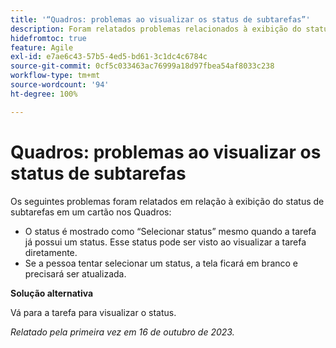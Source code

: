 ```yaml
---
title: '“Quadros: problemas ao visualizar os status de subtarefas”'
description: Foram relatados problemas relacionados à exibição do status de subtarefas em um cartão nos Quadros.
hidefromtoc: true
feature: Agile
exl-id: e7ae6c43-57b5-4ed5-bd61-3c1dc4c6784c
source-git-commit: 0cf5c033463ac76999a18d97fbea54af8033c238
workflow-type: tm+mt
source-wordcount: '94'
ht-degree: 100%

---
```


# Quadros: problemas ao visualizar os status de subtarefas


Os seguintes problemas foram relatados em relação à exibição do status de subtarefas em um cartão nos Quadros:

* O status é mostrado como “Selecionar status” mesmo quando a tarefa já possui um status. Esse status pode ser visto ao visualizar a tarefa diretamente.
* Se a pessoa tentar selecionar um status, a tela ficará em branco e precisará ser atualizada.

**Solução alternativa**

Vá para a tarefa para visualizar o status.

_Relatado pela primeira vez em 16 de outubro de 2023._
